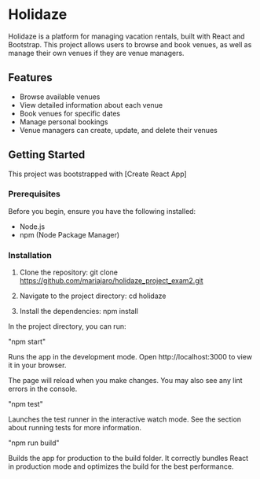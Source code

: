 # Holidaze

Holidaze is a platform for managing vacation rentals, built with React and Bootstrap. This project allows users to browse and book venues, as well as manage their own venues if they are venue managers.

## Features

- Browse available venues
- View detailed information about each venue
- Book venues for specific dates
- Manage personal bookings
- Venue managers can create, update, and delete their venues

## Getting Started

This project was bootstrapped with [Create React App]

### Prerequisites

Before you begin, ensure you have the following installed:

- Node.js
- npm (Node Package Manager)

### Installation

1. Clone the repository:
   git clone https://github.com/mariajaro/holidaze_project_exam2.git

2. Navigate to the project directory:
cd holidaze

3. Install the dependencies:
npm install

In the project directory, you can run:

"npm start"

Runs the app in the development mode.
Open http://localhost:3000 to view it in your browser.

The page will reload when you make changes.
You may also see any lint errors in the console.

"npm test"

Launches the test runner in the interactive watch mode.
See the section about running tests for more information.

"npm run build"

Builds the app for production to the build folder.
It correctly bundles React in production mode and optimizes the build for the best performance.

